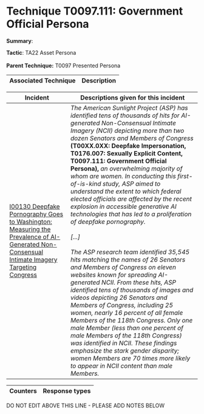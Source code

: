 # Technique T0097.111: Government Official Persona

**Summary**: 

**Tactic**: TA22 Asset Persona <br><br>**Parent Technique:** T0097 Presented Persona


| Associated Technique | Description |
| --------- | ------------------------- |



| Incident | Descriptions given for this incident |
| -------- | -------------------- |
| [I00130 Deepfake Pornography Goes to Washington: Measuring the Prevalence of AI-Generated Non-Consensual Intimate Imagery Targeting Congress](../../generated_pages/incidents/I00130.md) | <i>The American Sunlight Project (ASP) has identified tens of thousands of hits for AI-generated Non-Consensual Intimate Imagery (NCII) depicting more than two dozen Senators and Members of Congress </i><b>(T00XX.0XX: Deepfake Impersonation, T0176.007: Sexually Explicit Content, T0097.111: Government Official Persona),<i></b> an overwhelming majority of whom are women. In conducting this first-of-is-kind study, ASP aimed to understand the extent to which federal elected officials are affected by the recent explosion in accessible generative AI technologies that has led to a proliferation of deepfake pornography.<br><br>[...]<br><br>The ASP research team identified 35,545 hits matching the names of 26 Senators and Members of Congress on eleven websites known for spreading AI-generated NCII. From these hits, ASP identified tens of thousands of images and videos depicting 26 Senators and Members of Congress, including 25 women, nearly 16 percent of all female Members of the 118th Congress. Only one male Member (less than one percent of male Members of the 118th Congress) was identified in NCII. These findings emphasize the stark gender disparity; women Members are 70 times more likely to appear in NCII content than male Members.</i> |



| Counters | Response types |
| -------- | -------------- |


DO NOT EDIT ABOVE THIS LINE - PLEASE ADD NOTES BELOW